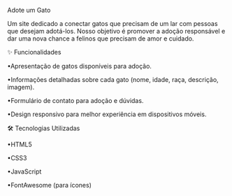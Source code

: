 Adote um Gato

Um site dedicado a conectar gatos que precisam de um lar com pessoas que desejam adotá-los. Nosso objetivo é promover a adoção responsável e dar uma nova chance a felinos que precisam de amor e cuidado.

✨ Funcionalidades

•Apresentação de gatos disponíveis para adoção.

•Informações detalhadas sobre cada gato (nome, idade, raça, descrição, imagem).

•Formulário de contato para adoção e dúvidas.

•Design responsivo para melhor experiência em dispositivos móveis.

🛠️ Tecnologias Utilizadas

•HTML5

•CSS3

•JavaScript

•FontAwesome (para ícones)

